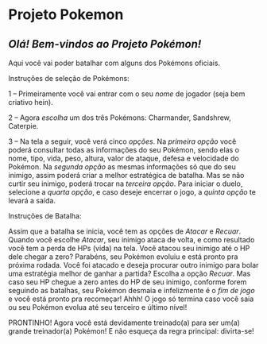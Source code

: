 # **Projeto Pokemon**

## ***Olá! Bem-vindos ao Projeto Pokémon!***
Aqui você vai poder batalhar com alguns dos Pokémons oficiais. 

Instruções de seleção de Pokémons:


1 – Primeiramente você vai entrar com o seu *nome* de jogador (seja bem criativo hein).

2 – Agora *escolha* um dos três Pokémons: Charmander, Sandshrew, Caterpie.

3 – Na tela a seguir, você verá cinco *opções*. Na *primeira opção* você poderá consultar todas as informações do seu Pokémon, sendo elas o nome, tipo, vida, peso, altura, valor de ataque, defesa e velocidade do Pokémon. Na *segunda opção* as mesmas informações só que do seu inimigo, assim poderá criar a melhor estratégica de batalha. Mas se não curtir seu inimigo, poderá trocar na *terceira opção*.  Para iniciar o duelo, selecione a *quarta opção*, e caso deseje encerrar o jogo, a *quinta opção* te levará a saída.


Instruções de Batalha:

Assim que a batalha se inicia, você tem as opções de *Atacar* e *Recuar*. 
Quando você escolhe *Atacar*, seu inimigo ataca de volta, e como resultado você tem a perda de HPs (vida) na tela. 
Você atacou seu inimigo até o HP dele chegar a zero? Parabéns, seu Pokémon evoluiu e está pronto pra próxima rodada. 
Você foi atacado e deseja procurar outro inimigo para bolar uma estratégia melhor de ganhar a partida? Escolha a opção *Recuar*.
Mas caso seu HP chegue a zero antes do HP de seu inimigo, conforme forem seguindo as batalhas, seu Pokémon desmaia e infelizmente é o *fim de jogo* e você está pronto pra recomeçar!
Ahhh! O jogo só termina caso você saia ou seu Pokémon evolua até seu terceiro e último nível!

PRONTINHO! Agora você está devidamente treinado(a) para ser um(a) grande treinador(a) Pokémon! 
E não esqueça da regra principal: divirta-se!
